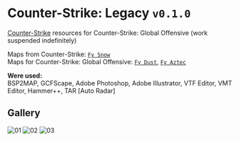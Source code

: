 # Counter-Strike: Legacy `v0.1.0`
[Counter-Strike](https://store.steampowered.com/app/10/CounterStrike) resources for Counter-Strike: Global Offensive (work suspended indefinitely)

Maps from Counter-Strike: [`Fy Snow`](https://steamcommunity.com/sharedfiles/filedetails/?id=2785423894)
<br>Maps for Counter-Strike: Global Offensive: [`Fy Dust`](https://steamcommunity.com/sharedfiles/filedetails/?id=2785424490), [`Fy Aztec`](https://steamcommunity.com/sharedfiles/filedetails/?id=2785424875)

**Were used:**<br>
BSP2MAP, GCFScape, Adobe Photoshop, Adobe Illustrator, VTF Editor, VMT Editor, Hammer++, TAR [Auto Radar]

## Gallery
![01](https://user-images.githubusercontent.com/90133781/159624360-7750fd6d-6843-4986-87d0-209a4087dd1f.png)
![02](https://user-images.githubusercontent.com/90133781/159624394-9b429fd5-7625-4ff8-b055-a0077ce8081a.png)
![03](https://user-images.githubusercontent.com/90133781/159624401-7d1d01cc-45a4-48c3-a2f5-d26edba0ea30.png)
